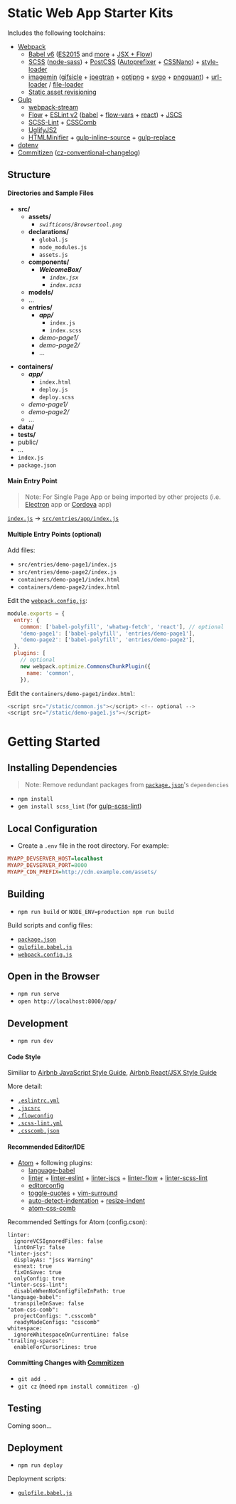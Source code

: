 
# Static Web App Starter Kits

Includes the following toolchains:

* [Webpack](http://webpack.github.io/docs/)
  * [Babel v6](babeljs.io) ([ES2015](https://babeljs.io/docs/learn-es2015/) and [more](http://babeljs.io/docs/plugins/preset-stage-1/) + [JSX + Flow](http://babeljs.io/docs/plugins/preset-react/))
  * [SCSS](https://www.npmjs.com/package/sass-loader) ([node-sass](https://www.npmjs.com/package/node-sass)) + [PostCSS](https://www.npmjs.com/package/postcss-loader) ([Autoprefixer](https://github.com/postcss/autoprefixer) + [CSSNano](http://cssnano.co/options/)) + [style-loader](https://www.npmjs.com/package/style-loader)
  * [imagemin](https://www.npmjs.com/package/image-webpack-loader) ([gifsicle](https://github.com/kevva/imagemin-gifsicle) + [jpegtran](https://github.com/kevva/imagemin-jpegtran) + [optipng](https://github.com/kevva/imagemin-optipng) + [svgo](https://github.com/kevva/imagemin-svgo) + [pngquant](https://pngquant.org/)) + [url-loader](https://www.npmjs.com/package/url-loader) / [file-loader](https://www.npmjs.com/package/file-loader)
  * [Static asset revisioning](https://www.npmjs.com/package/assets-webpack-plugin)
* [Gulp](http://gulpjs.com/)
  * [webpack-stream](https://www.npmjs.com/package/webpack-stream/)
  * [Flow](flowtype.org) + [ESLint v2](http://eslint.org/) ([babel](https://www.npmjs.com/package/babel-eslint) + [flow-vars](https://www.npmjs.com/package/eslint-plugin-flow-vars) + [react](https://www.npmjs.com/package/eslint-plugin-react)) + [JSCS](http://jscs.info/)
  * [SCSS-Lint](https://github.com/brigade/scss-lint) + [CSSComb](http://csscomb.com/)
  * [UglifyJS2](https://github.com/mishoo/UglifyJS2)
  * [HTMLMinifier](https://github.com/kangax/html-minifier) + [gulp-inline-source](https://www.npmjs.com/package/gulp-inline-source/) + [gulp-replace](https://www.npmjs.com/package/gulp-replace/)
* [dotenv](https://www.npmjs.com/package/dotenv)
* [Commitizen](https://www.npmjs.com/package/commitizen) ([cz-conventional-changelog](https://github.com/commitizen/cz-conventional-changelog))

## Structure

#### Directories and Sample Files

- **src/**
  - **assets/**
    - _`swifticons/Browsertool.png`_
  - **declarations/**
    - `global.js`
    - `node_modules.js`
    - `assets.js`
  - **components/**
    - _**WelcomeBox/**_
      * _`index.jsx`_
      * _`index.scss`_
  * **models/**
  * ...
  * **entries/**
    * _**app/**_
      * `index.js`
      * `index.scss`
    * _demo-page1/_
    * _demo-page2/_
    * ...
* **containers/**
  * _**app/**_
    * `index.html`
    * `deploy.js`
    * `deploy.scss`
  * _demo-page1/_
  * _demo-page2/_
  * ...
* **data/**
* **tests/**
* public/
* ...
* `index.js`
* `package.json`

#### Main Entry Point

> Note: For Single Page App or being imported by other projects (i.e. [Electron](http://electron.atom.io/) app or [Cordova](http://cordova.apache.org/) app)

[`index.js`](https://github.com/dexteryy/static-app-starter/blob/master/index.js) -> [`src/entries/app/index.js`](https://github.com/dexteryy/static-app-starter/blob/master/src/entries/app/index.js)

#### Multiple Entry Points (optional)

Add files:

* `src/entries/demo-page1/index.js`
* `src/entries/demo-page2/index.js`
* `containers/demo-page1/index.html`
* `containers/demo-page2/index.html`

Edit the [`webpack.config.js`](https://github.com/dexteryy/static-app-starter/blob/master/webpack.config.js):

```javascript
module.exports = {
  entry: {
    common: ['babel-polyfill', 'whatwg-fetch', 'react'], // optional
    'demo-page1': ['babel-polyfill', 'entries/demo-page1'],
    'demo-page2': ['babel-polyfill', 'entries/demo-page2'],
  },
  plugins: [
    // optional
    new webpack.optimize.CommonsChunkPlugin({
      name: 'common',
    }),
```

Edit the `containers/demo-page1/index.html`:

```javascript
<script src="/static/common.js"></script> <!-- optional -->
<script src="/static/demo-page1.js"></script>
```

# Getting Started

## Installing Dependencies

> Note: Remove redundant packages from [`package.json`](https://github.com/dexteryy/static-app-starter/blob/master/package.json)'s `dependencies`

* `npm install`
* `gem install scss_lint` (for [gulp-scss-lint](https://www.npmjs.com/package/gulp-scss-lint))

## Local Configuration

* Create a `.env` file in the root directory. For example:

```ini
MYAPP_DEVSERVER_HOST=localhost
MYAPP_DEVSERVER_PORT=8000
MYAPP_CDN_PREFIX=http://cdn.example.com/assets/
```

## Building

* `npm run build` or `NODE_ENV=production npm run build`

Build scripts and config files:

* [`package.json`](https://github.com/dexteryy/static-app-starter/blob/master/package.json)
* [`gulpfile.babel.js`](https://github.com/dexteryy/static-app-starter/blob/master/gulpfile.babel.js)
* [`webpack.config.js`](https://github.com/dexteryy/static-app-starter/blob/master/webpack.config.js)

## Open in the Browser

* `npm run serve`
* `open http://localhost:8000/app/`

## Development

* `npm run dev`

#### Code Style

Similiar to [Airbnb JavaScript Style Guide](https://github.com/airbnb/javascript), [Airbnb React/JSX Style Guide](https://github.com/airbnb/javascript/tree/master/react)

More detail:

* [`.eslintrc.yml`](https://github.com/dexteryy/static-app-starter/blob/master/.eslintrc.yml)
* [`.jscsrc`](https://github.com/dexteryy/static-app-starter/blob/master/.jscsrc)
* [`.flowconfig`](https://github.com/dexteryy/static-app-starter/blob/master/.flowconfig)
* [`.scss-lint.yml`](https://github.com/dexteryy/static-app-starter/blob/master/.scss-lint.yml)
* [`.csscomb.json`](https://github.com/dexteryy/static-app-starter/blob/master/.csscomb.json)

#### Recommended Editor/IDE

* [Atom](atom.io/) + following plugins:
  * [language-babel](https://atom.io/packages/language-babel)
  * [linter](https://atom.io/packages/linter) + [linter-eslint](https://atom.io/packages/linter-eslint) + [linter-jscs](https://atom.io/packages/linter-jscs) + [linter-flow](https://atom.io/packages/linter-flow) + [linter-scss-lint](https://atom.io/packages/linter-scss-lint)
  * [editorconfig](https://atom.io/packages/editorconfig)
  * [toggle-quotes](https://atom.io/packages/toggle-quotes) + [vim-surround](https://atom.io/packages/vim-surround)
  * [auto-detect-indentation](https://atom.io/packages/auto-detect-indentation) + [resize-indent](https://atom.io/packages/resize-indent)
  * [atom-css-comb](https://atom.io/packages/atom-css-comb)

Recommended Settings for Atom (config.cson):

```
linter:
  ignoreVCSIgnoredFiles: false
  lintOnFly: false
"linter-jscs":
  displayAs: "jscs Warning"
  esnext: true
  fixOnSave: true
  onlyConfig: true
"linter-scss-lint":
  disableWhenNoConfigFileInPath: true
"language-babel":
  transpileOnSave: false
"atom-css-comb":
  projectConfigs: ".csscomb"
  readyMadeConfigs: "csscomb"
whitespace:
  ignoreWhitespaceOnCurrentLine: false
"trailing-spaces":
  enableForCursorLines: true
```

#### Committing Changes with [Commitizen](https://www.npmjs.com/package/commitizen)

* `git add .`
* `git cz` (need `npm install commitizen -g`)

## Testing

Coming soon...

## Deployment

* `npm run deploy`

Deployment scripts:

* [`gulpfile.babel.js`](https://github.com/dexteryy/static-app-starter/blob/master/gulpfile.babel.js)
